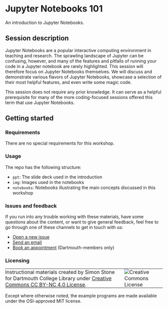 # Jupyter Notebooks 101

An introduction to Jupyter Notebooks.

## Session description

Jupyter Notebooks are a popular interactive computing environment in teaching and research. The sprawling landscape of Jupyter can be confusing, however, and many of the features and pitfalls of running your code in a Jupyter notebook are rarely highlighted. This session will therefore focus on Jupyter Notebooks themselves. We will discuss and demonstrate various flavors of Jupyter Notebooks, showcase a selection of their most helpful features, and even write some magic code.

This session does not require any prior knowledge. It can serve as a helpful prerequisite for many of the more coding-focused sessions offered this term that use Jupyter Notebooks.

## Getting started

### Requirements

There are no special requirements for this workshop.

### Usage

The repo has the following structure:

- `ppt`: The slide deck used in the introduction
- `img`: Images used in the notebooks
- `notebooks`: Notebooks illustrating the main concepts discussed in this workshop

### Issues and feedback

If you run into any trouble working with these materials, have some questions about the content, or want to give general feedback, feel free to go through one of these channels to get in touch with us:

- [Open a new issue](https://git.dartmouth.edu/lib-digital-strategies/RDS/workshops/infrastructure/jupyter-notebooks-101/-/issues)
- [Send an email](mailto:simon.stone@dartmouth.edu)
- [Book an appointment](https://dartgo.org/meetwithsimon) (Dartmouth-members only)

### Licensing

<table>
<tbody>
  <tr>
    <td style="padding:0px;border-width:0px;vertical-align:center">
    Instructional materials created by Simon Stone for Dartmouth College Library under <a href="https://creativecommons.org/licenses/by/4.0/">Creative Commons CC BY-NC 4.0 License</a>.
    </td>
    <td style="padding:0 0 0 1em;border-width:0px;vertical-align:center"><img alt="Creative Commons License" src="https://i.creativecommons.org/l/by/4.0/88x31.png"/></td>
  </tr>
</tbody>
</table>

Except where otherwise noted, the example programs are made available under the OSI-approved MIT license.
